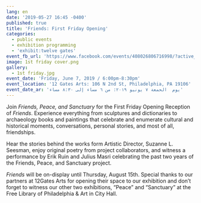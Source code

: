 ```yaml
---
lang: en
date: '2019-05-27 16:45 -0400'
published: true
title: 'Friends: First Friday Opening'
categories:
  - public events
  - exhibition programming
  - 'exhibit:twelve gates'
event_fb_url: 'https://www.facebook.com/events/408026806716998/?active_tab=about'
image: 1st friday cover.png
gallery:
  - 1st friday.jpg
event_date: 'Friday, June 7, 2019 / 6:00pm-8:30pm'
event_location: '12 Gates Arts: 106 N 2nd St, Philadelphia, PA 19106'
event_date_ar: 'يوم  الحمعة ٧ يونيو ٢٠١٩: من ٦ مساء إلى ٨:٣٠ مساء'
---
```

Join _Friends, Peace, and Sanctuary_ for the First Friday Opening Reception of _Friends_. Experience everything from sculptures and dictionaries to archaeology books and paintings that celebrate and enumerate cultural and historical moments, conversations, personal stories, and most of all, friendships.

Hear the stories behind the works form Artistic Director, Suzanne L. Seesman, enjoy original poetry from project collaborators, and witness a performance by Erik Ruin and Julius Masri celebrating the past two years of the Friends, Peace, and Sanctuary project. 

_Friends_ will be on-display until Thursday, August 15th. Special thanks to our partners at 12Gates Arts for opening their space to our exhibition and don’t forget to witness our other two exhibitions, “Peace” and “Sanctuary” at the Free Library of Philadelphia & Art in City Hall.
